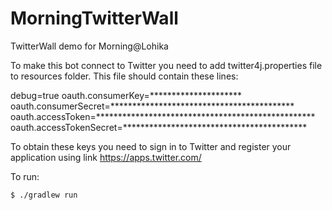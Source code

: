 # MorningTwitterWall
TwitterWall demo for Morning@Lohika

To make this bot connect to Twitter you need to add twitter4j.properties file to resources folder. This file should contain these lines:

debug=true
oauth.consumerKey=*********************
oauth.consumerSecret=******************************************
oauth.accessToken=**************************************************
oauth.accessTokenSecret=******************************************

To obtain these keys you need to sign in to Twitter and register your application using link https://apps.twitter.com/

To run:

```
$ ./gradlew run
```
